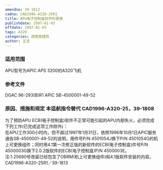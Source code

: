```yaml
---
amendno: 39-1813  
cadno: CAD1996-A320-25R1  
title: APU电子控制盒软件的更换  
publishdate: 1997-01-03  
effdate: 1997-01-03  
tags: A320  
categories: 西南管理局  
author: 王坚  
---
```

  
### 适用范围  
APU型号为APIC APS 3200的A320飞机  
  
<!--more-->  
### 参考文件  
DGAC 96-293(B)R1 APIC SB-4500001-49-52  
  
### 原因、措施和规定 本适航指令替代 CAD1996-A320-25，39-1808  
为了预防APU ECB(电子控制盒)软件不正常可能引起的APU内部失火，必须完成下列工作(已完成这项工作除外)：  
    在APU工作300小时内，但不超过1997年1月31日，依照1996年10月1日APIC服务通告SB-4500001-49-52的说明，用件号P/N 4501054J换下P/N 4501054G的机上可更换组件；同时用4.1第一次修正版的新软件的ECB(电子控制盒)件号P/N 4500003G换下2.0.2版软件的ECB(电子控制盒)P/N 4500003E。  
    注:1.25680号改装已经包含了OBRM(机上可更换组件)和4.1版软件安装的内容。  
  CAD1996-A320-25R1／39-1813  

